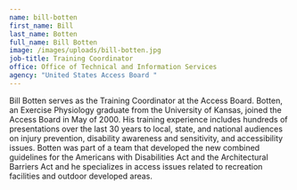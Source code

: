 ```yaml
---
name: bill-botten
first_name: Bill
last_name: Botten
full_name: Bill Botten
image: /images/uploads/bill-botten.jpg
job-title: Training Coordinator
office: Office of Technical and Information Services
agency: "United States Access Board "
---
```

Bill Botten serves as the Training Coordinator at the Access Board. Botten, an Exercise Physiology graduate from the University of Kansas, joined the Access Board in May of 2000. His training experience includes hundreds of presentations over the last 30 years to local, state, and national audiences on injury prevention, disability awareness and sensitivity, and accessibility issues. Botten was part of a team that developed the new combined guidelines for the Americans with Disabilities Act and the Architectural Barriers Act and he specializes in access issues related to recreation facilities and outdoor developed areas.

